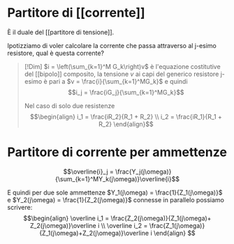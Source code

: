 # Partitore di [[corrente]]
È il duale del [[partitore di tensione]].

Ipotizziamo di voler calcolare la corrente che passa attraverso al j-esimo resistore, qual è questa corrente?
>[!Dim]
>$i = \left(\sum_{k=1}^M G_k\right)v$ è l'equazione costitutive del [[bipolo]] composito, la tensione $v$ ai capi del generico resistore j-esimo è pari a $v = \frac{i}{\sum_{k=1}^MG_k}$ e quindi
>$$i_j = \frac{iG_j}{\sum_{k=1}^MG_k}$$
>
>Nel caso di solo due resistenze
>$$\begin{align}
>i_1 = \frac{iR_2}{R_1 + R_2} \\
>i_2 = \frac{iR_1}{R_1 + R_2}
>\end{align}$$

# Partitore di corrente per ammettenze
$$\overline{i}_j = \frac{Y_j(j\omega)}{\sum_{k=1}^MY_k(j\omega)}\overline{i}$$

E quindi per due sole ammettenze $Y_1(j\omega) = \frac{1}{Z_1(j\omega)}$ e $Y_2(j\omega) = \frac{1}{Z_2(j\omega)}$ connesse in parallelo possiamo scrivere:
$$\begin{align}
\overline i_1 = \frac{Z_2(j\omega)}{Z_1(j\omega)+ Z_2(j\omega)}\overline i \\
\overline i_2 = \frac{Z_1(j\omega)}{Z_1(j\omega)+Z_2(j\omega)}\overline i
\end{align}
$$